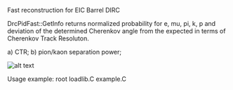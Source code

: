 Fast reconstruction for EIC Barrel DIRC

DrcPidFast::GetInfo returns normalized probability for e, mu, pi, k, p and deviation of the determined Cherenkov angle from the expected in terms of Cherenkov Track Resoluton.


a) CTR;
b) pion/kaon separation power;

![alt text](https://raw.githubusercontent.com/rdom/fastpid/master/fastpid.png)

Usage example:
root loadlib.C example.C